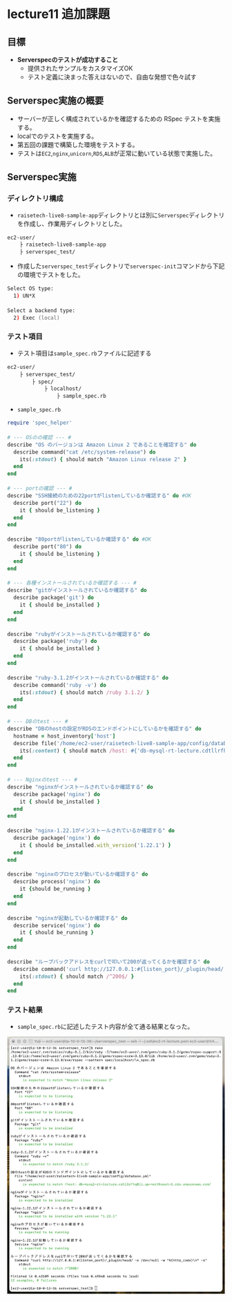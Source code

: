 # lecture11 追加課題

## 目標

- **Serverspecのテストが成功すること**
  - 提供されたサンプルをカスタマイズOK
  - テスト定義に決まった答えはないので、自由な発想で色々試す


## Serverspec実施の概要

- サーバーが正しく構成されているかを確認するための RSpec テストを実施する。
- localでのテストを実施する。
- 第五回の課題で構築した環境をテストする。
- テストは`EC2`,`nginx`,`unicorn`,`RDS`,`ALB`が正常に動いている状態で実施した。


## Serverspec実施

### ディレクトリ構成

- `raisetech-live8-sample-app`ディレクトリとは別に`Serverspec`ディレクトリを作成し、作業用ディレクトリとした。

```zsh
ec2-user/
	├ raisetech-live8-sample-app
	├ serverspec_test/
```


- 作成した`serverspec_test`ディレクトリで`serverspec-init`コマンドから下記の環境でテストをした。

```zsh
Select OS type:
  1) UN*X

Select a backend type:
  2) Exec (local)
```


### テスト項目

- テスト項目は`sample_spec.rb`ファイルに記述する

```zsh
ec2-user/
	├ serverspec_test/
		├ spec/
			├ localhost/
				├ sample_spec.rb
```


- `sample_spec.rb`

```ruby
require 'spec_helper'

# --- OSのの確認 --- #
describe "OS のバージョンは Amazon Linux 2 であることを確認する" do
  describe command("cat /etc/system-release") do
    its(:stdout) { should match "Amazon Linux release 2" }
  end
end

# --- portの確認 --- #
describe "SSH接続のための22portがlistenしているか確認する" do #OK
  describe port("22") do
    it { should be_listening } 
  end
end

describe "80portがlistenしているか確認する" do #OK
  describe port("80") do
    it { should be_listening }
  end
end

# --- 各種インストールされているか確認する --- #
describe "gitがインストールされているか確認する" do
  describe package('git') do
    it { should be_installed }
  end
end

describe "rubyがインストールされているか確認する" do
  describe package('ruby') do
    it { should be_installed } 
  end
end

describe "ruby-3.1.2がインストールされているか確認する" do
  describe command('ruby -v') do
    its(:stdout) { should match /ruby 3.1.2/ }
  end
end

# --- DBのtest --- #
describe "DBのhostの設定がRDSのエンドポイントにしているかを確認する" do
  hostname = host_inventory['host']
  describe file('/home/ec2-user/raisetech-live8-sample-app/config/database.yml') do
    its(:content) { should match /host: #{'db-mysql-rt-lecture.cdtllrfhq8ji.ap-northeast-1.rds.amazonaws.com'}/ }
  end
end

# --- Nginxのtest --- #
describe "nginxがインストールされているか確認する" do
  describe package('nginx') do
    it { should be_installed }
  end
end

describe "nginx-1.22.1がインストールされているか確認する" do
  describe package('nginx') do
    it { should be_installed.with_version('1.22.1') }
  end
end

describe "nginxのプロセスが動いているか確認する" do
  describe process('nginx') do
    it {should be_running }
  end
end

describe "nginxが起動しているか確認する" do
  describe service('nginx') do
    it { should be_running }
  end
end

describe "ループバックアドレスをcurlで叩いて200が返ってくるかを確認する" do
  describe command('curl http://127.0.0.1:#{listen_port}/_plugin/head/ -o /dev/null -w "%{http_code}\n" -s') do
    its(:stdout) { should match /^200$/ }
  end
end
```


### テスト結果

- `sample_spec.rb`に記述したテスト内容が全て通る結果となった。

![02_sp](images/lecture11/02_sp.jpg)

